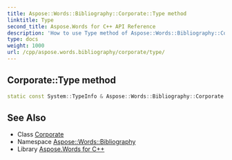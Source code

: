 ```yaml
---
title: Aspose::Words::Bibliography::Corporate::Type method
linktitle: Type
second_title: Aspose.Words for C++ API Reference
description: 'How to use Type method of Aspose::Words::Bibliography::Corporate class in C++.'
type: docs
weight: 1000
url: /cpp/aspose.words.bibliography/corporate/type/
---
```

## Corporate::Type method




```cpp
static const System::TypeInfo & Aspose::Words::Bibliography::Corporate::Type()
```

## See Also

* Class [Corporate](../)
* Namespace [Aspose::Words::Bibliography](../../)
* Library [Aspose.Words for C++](../../../)

